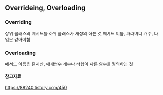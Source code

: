 ## Overrideing, Overloading

### Overriding

상위 클래스의 메서드를 하위 클래스가 재정의 하는 것
메서드 이름, 파라미터 개수, 타입은 같아야함

### Overloading

메서드 이름은 같지만, 매개변수 개수나 타입이 다른 함수를 정의하는 것

#### 참고자료

https://88240.tistory.com/450
